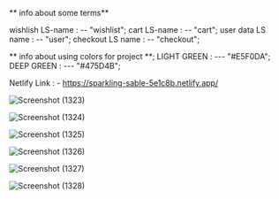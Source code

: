 ** info  about some terms**

wishlish LS-name : -- "wishlist";
cart LS-name : -- "cart";
user data LS name : -- "user";
checkout LS name : -- "checkout";


** info about using colors for project **;
LIGHT GREEN : --- "#E5F0DA";
DEEP GREEN : --- "#475D4B";


Netlify Link : - https://sparkling-sable-5e1c8b.netlify.app/



![Screenshot (1323)](https://user-images.githubusercontent.com/107534386/215346566-9062400b-6f0e-43e1-ac24-cf4de654fe3d.png)








![Screenshot (1324)](https://user-images.githubusercontent.com/107534386/215346576-70787fa3-bbab-4716-a8ed-841174b5d2f7.png)









![Screenshot (1325)](https://user-images.githubusercontent.com/107534386/215346587-df90c86f-df2c-45a1-a6ef-8897f4f4e4ed.png)







![Screenshot (1326)](https://user-images.githubusercontent.com/107534386/215346607-87616db9-be7d-4488-9be4-ded0c21fc769.png)







![Screenshot (1327)](https://user-images.githubusercontent.com/107534386/215346618-89251395-45f3-4fcf-ac9b-bd97b30a15f8.png)







![Screenshot (1328)](https://user-images.githubusercontent.com/107534386/215346623-6873a273-5d75-4240-8560-c6a690c5ff27.png)
